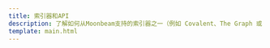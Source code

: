 ```yaml
---
title: 索引器和API
description: 了解如何从Moonbeam支持的索引器之一（例如 Covalent、The Graph 或 SubQuery）构建您自己的API或API端点。
template: main.html
---
```


<div class='subsection-wrapper'></div>